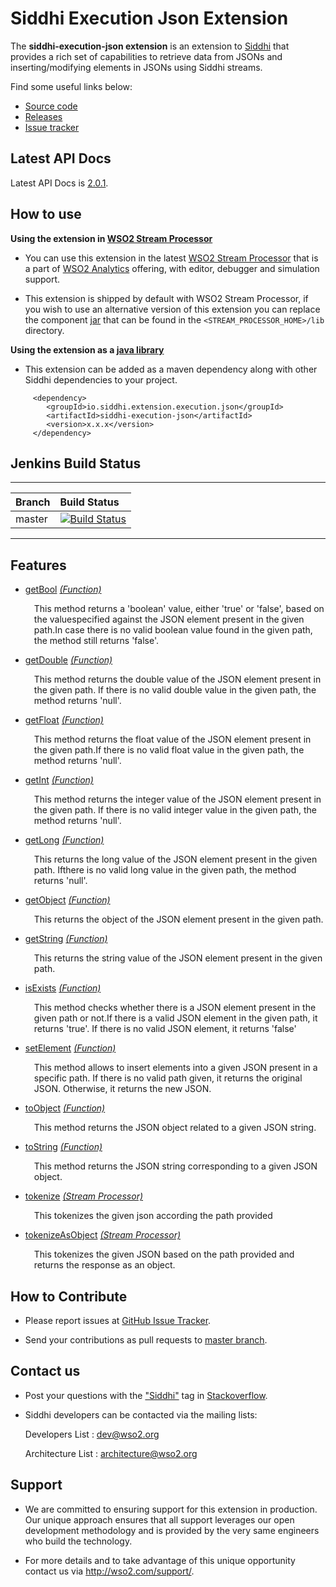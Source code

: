 Siddhi Execution Json Extension
======================================

The **siddhi-execution-json extension** is an extension to <a target="_blank" href="https://wso2.github.io/siddhi">Siddhi</a> that provides a rich set of capabilities to retrieve data from JSONs and inserting/modifying elements in JSONs using Siddhi streams.

Find some useful links below:

* <a target="_blank" href="https://github.com/wso2-extensions/siddhi-execution-json">Source code</a>
* <a target="_blank" href="https://github.com/wso2-extensions/siddhi-execution-json/releases">Releases</a>
* <a target="_blank" href="https://github.com/wso2-extensions/siddhi-execution-json/issues">Issue tracker</a>

## Latest API Docs 

Latest API Docs is <a target="_blank" href="https://wso2-extensions.github.io/siddhi-execution-json/api/2.0.1">2.0.1</a>.

## How to use 

**Using the extension in <a target="_blank" href="https://github.com/wso2/product-sp">WSO2 Stream Processor</a>**

* You can use this extension in the latest <a target="_blank" href="https://github.com/wso2/product-sp/releases">WSO2 Stream Processor</a> that is a part of <a target="_blank" href="http://wso2.com/analytics?utm_source=gitanalytics&utm_campaign=gitanalytics_Jul17">WSO2 Analytics</a> offering, with editor, debugger and simulation support. 

* This extension is shipped by default with WSO2 Stream Processor, if you wish to use an alternative version of this extension you can replace the component <a target="_blank" href="https://github.com/wso2-extensions/siddhi-execution-json/releases">jar</a> that can be found in the `<STREAM_PROCESSOR_HOME>/lib` 
directory.

**Using the extension as a <a target="_blank" href="https://wso2.github.io/siddhi/documentation/running-as-a-java-library">java library</a>**

* This extension can be added as a maven dependency along with other Siddhi dependencies to your project.

```
     <dependency>
        <groupId>io.siddhi.extension.execution.json</groupId>
        <artifactId>siddhi-execution-json</artifactId>
        <version>x.x.x</version>
     </dependency>
```

## Jenkins Build Status

---

|  Branch | Build Status |
| :------ |:------------ | 
| master  | [![Build Status](https://wso2.org/jenkins/view/All%20Builds/job/siddhi/job/siddhi-execution-json/badge/icon)](https://wso2.org/jenkins/view/All%20Builds/job/siddhi/job/siddhi-execution-json/) |

---


## Features

* <a target="_blank" href="https://wso2-extensions.github.io/siddhi-execution-json/api/2.0.1/#getbool-function">getBool</a> *<a target="_blank" href="https://siddhi.io/en/v5.0/docs/query-guide/#function">(Function)</a>*<br><div style="padding-left: 1em;"><p>This method returns a 'boolean' value, either 'true' or 'false', based on the valuespecified against the JSON element present in the given path.In case there is no valid boolean value found in the given path, the method still returns 'false'.</p></div>
* <a target="_blank" href="https://wso2-extensions.github.io/siddhi-execution-json/api/2.0.1/#getdouble-function">getDouble</a> *<a target="_blank" href="https://siddhi.io/en/v5.0/docs/query-guide/#function">(Function)</a>*<br><div style="padding-left: 1em;"><p>This method returns the double value of the JSON element present in the given path. If there is no valid double value in the given path, the method returns 'null'.</p></div>
* <a target="_blank" href="https://wso2-extensions.github.io/siddhi-execution-json/api/2.0.1/#getfloat-function">getFloat</a> *<a target="_blank" href="https://siddhi.io/en/v5.0/docs/query-guide/#function">(Function)</a>*<br><div style="padding-left: 1em;"><p>This method returns the float value of the JSON element present in the given path.If there is no valid float value in the given path, the method returns 'null'.</p></div>
* <a target="_blank" href="https://wso2-extensions.github.io/siddhi-execution-json/api/2.0.1/#getint-function">getInt</a> *<a target="_blank" href="https://siddhi.io/en/v5.0/docs/query-guide/#function">(Function)</a>*<br><div style="padding-left: 1em;"><p>This method returns the integer value of the JSON element present in the given path. If there is no valid integer value in the given path, the method returns 'null'.</p></div>
* <a target="_blank" href="https://wso2-extensions.github.io/siddhi-execution-json/api/2.0.1/#getlong-function">getLong</a> *<a target="_blank" href="https://siddhi.io/en/v5.0/docs/query-guide/#function">(Function)</a>*<br><div style="padding-left: 1em;"><p>This returns the long value of the JSON element present in the given path. Ifthere is no valid long value in the given path, the method returns 'null'.</p></div>
* <a target="_blank" href="https://wso2-extensions.github.io/siddhi-execution-json/api/2.0.1/#getobject-function">getObject</a> *<a target="_blank" href="https://siddhi.io/en/v5.0/docs/query-guide/#function">(Function)</a>*<br><div style="padding-left: 1em;"><p>This returns the object of the JSON element present in the given path.</p></div>
* <a target="_blank" href="https://wso2-extensions.github.io/siddhi-execution-json/api/2.0.1/#getstring-function">getString</a> *<a target="_blank" href="https://siddhi.io/en/v5.0/docs/query-guide/#function">(Function)</a>*<br><div style="padding-left: 1em;"><p>This returns the string value of the JSON element present in the given path.</p></div>
* <a target="_blank" href="https://wso2-extensions.github.io/siddhi-execution-json/api/2.0.1/#isexists-function">isExists</a> *<a target="_blank" href="https://siddhi.io/en/v5.0/docs/query-guide/#function">(Function)</a>*<br><div style="padding-left: 1em;"><p>This method checks whether there is a JSON element present in the given path or not.If there is a valid JSON element in the given path, it returns 'true'. If there is no valid JSON element, it returns 'false'</p></div>
* <a target="_blank" href="https://wso2-extensions.github.io/siddhi-execution-json/api/2.0.1/#setelement-function">setElement</a> *<a target="_blank" href="https://siddhi.io/en/v5.0/docs/query-guide/#function">(Function)</a>*<br><div style="padding-left: 1em;"><p>This method allows to insert elements into a given JSON present in a specific path. If there is no valid path given, it returns the original JSON. Otherwise, it returns the new JSON.</p></div>
* <a target="_blank" href="https://wso2-extensions.github.io/siddhi-execution-json/api/2.0.1/#toobject-function">toObject</a> *<a target="_blank" href="https://siddhi.io/en/v5.0/docs/query-guide/#function">(Function)</a>*<br><div style="padding-left: 1em;"><p>This method returns the JSON object related to a given JSON string.</p></div>
* <a target="_blank" href="https://wso2-extensions.github.io/siddhi-execution-json/api/2.0.1/#tostring-function">toString</a> *<a target="_blank" href="https://siddhi.io/en/v5.0/docs/query-guide/#function">(Function)</a>*<br><div style="padding-left: 1em;"><p>This method returns the JSON string corresponding to a given JSON object.</p></div>
* <a target="_blank" href="https://wso2-extensions.github.io/siddhi-execution-json/api/2.0.1/#tokenize-stream-processor">tokenize</a> *<a target="_blank" href="https://siddhi.io/en/v5.0/docs/query-guide/#stream-processor">(Stream Processor)</a>*<br><div style="padding-left: 1em;"><p>This tokenizes the given json according the path provided</p></div>
* <a target="_blank" href="https://wso2-extensions.github.io/siddhi-execution-json/api/2.0.1/#tokenizeasobject-stream-processor">tokenizeAsObject</a> *<a target="_blank" href="https://siddhi.io/en/v5.0/docs/query-guide/#stream-processor">(Stream Processor)</a>*<br><div style="padding-left: 1em;"><p>This tokenizes the given JSON based on the path provided and returns the response as an object.</p></div>

## How to Contribute
 
  * Please report issues at <a target="_blank" href="https://github.com/wso2-extensions/siddhi-execution-json/issues">GitHub Issue Tracker</a>.
  
  * Send your contributions as pull requests to <a target="_blank" href="https://github.com/wso2-extensions/siddhi-execution-json/tree/master">master branch</a>. 
 
## Contact us 

 * Post your questions with the <a target="_blank" href="http://stackoverflow.com/search?q=siddhi">"Siddhi"</a> tag in <a target="_blank" href="http://stackoverflow.com/search?q=siddhi">Stackoverflow</a>. 
 
 * Siddhi developers can be contacted via the mailing lists:
 
    Developers List   : [dev@wso2.org](mailto:dev@wso2.org)
    
    Architecture List : [architecture@wso2.org](mailto:architecture@wso2.org)
 
## Support 

* We are committed to ensuring support for this extension in production. Our unique approach ensures that all support leverages our open development methodology and is provided by the very same engineers who build the technology. 

* For more details and to take advantage of this unique opportunity contact us via <a target="_blank" href="http://wso2.com/support?utm_source=gitanalytics&utm_campaign=gitanalytics_Jul17">http://wso2.com/support/</a>.

